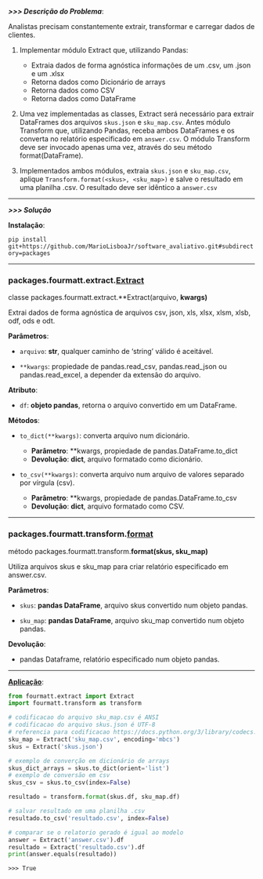 ***>>> Descrição do Problema***:

Analistas precisam constantemente extrair, transformar e carregar dados de clientes. <br>
1. Implementar módulo Extract que, utilizando Pandas:
    - Extraia dados de forma agnóstica informações de um .csv, um .json e um .xlsx
    - Retorna dados como Dicionário de arrays
    - Retorna dados como CSV
    - Retorna dados como DataFrame


2. Uma vez implementadas as classes, Extract será necessário para extrair DataFrames dos arquivos ``skus.json`` e ``sku_map.csv``. Antes módulo Transform que, utilizando Pandas, receba ambos DataFrames e os converta no relatório especificado em ``answer.csv``. O módulo Transform deve ser invocado apenas uma vez, através do seu método format(DataFrame).


3. Implementados ambos módulos, extraia ``skus.json`` e ``sku_map.csv``, aplique ``Transform.format(<skus>, <sku_map>)`` e salve o resultado em uma planilha .csv. O resultado deve ser idêntico a ``answer.csv``


<hr>

***>>> Solução***

**Instalação**:

```pip install git+https://github.com/MarioLisboaJr/software_avaliativo.git#subdirectory=packages```


<hr>

### packages.fourmatt.extract.[Extract](https://github.com/MarioLisboaJr/software_avaliativo/blob/main/packages/fourmatt/extract.py)

classe packages.fourmatt.extract.**Extract(arquivo, **kwargs)**

Extrai dados de forma agnóstica de arquivos csv, json, xls, xlsx, xlsm, xlsb, odf, ods e odt. <br>

**Parâmetros**:

- `arquivo`: **str**, qualquer caminho de ‘string’ válido é aceitável.


- `**kwargs`: propiedade de pandas.read_csv, pandas.read_json ou pandas.read_excel, a depender da extensão do arquivo.

**Atributo**:

- `df`: **objeto pandas**, retorna o arquivo convertido em um DataFrame.

**Métodos**:

- `to_dict(**kwargs)`: converta arquivo num dicionário.

    - **Parâmetro**: **kwargs, propiedade de pandas.DataFrame.to_dict
    - **Devolução**: **dict**, arquivo formatado como dicionário.


- `to_csv(**kwargs)`: converta arquivo num arquivo de valores separado por vírgula (csv).

    - **Parâmetro**: **kwargs, propiedade de pandas.DataFrame.to_csv
    - **Devolução**: **dict**, arquivo formatado como CSV.

<hr>

### packages.fourmatt.transform.[format](https://github.com/MarioLisboaJr/software_avaliativo/blob/main/packages/fourmatt/transform.py)

método packages.fourmatt.transform.**format(skus, sku_map)**

Utiliza arquivos skus e sku_map para criar relatório especificado em answer.csv.

**Parâmetros**:

- `skus`: **pandas DataFrame**, arquivo skus convertido num objeto pandas.


- `sku_map`: **pandas DataFrame**, arquivo sku_map convertido num objeto pandas.

**Devolução**:

- pandas Dataframe, relatório especificado num objeto pandas.


<hr>

**[Aplicação](https://github.com/MarioLisboaJr/software_avaliativo/blob/main/script.py)**:

```python
from fourmatt.extract import Extract
import fourmatt.transform as transform

# codificacao do arquivo sku_map.csv é ANSI
# codificacao do arquivo skus.json é UTF-8
# referencia para codificacao https://docs.python.org/3/library/codecs.html#text-encodings
sku_map = Extract('sku_map.csv', encoding='mbcs')
skus = Extract('skus.json')

# exemplo de converção em dicionário de arrays
skus_dict_arrays = skus.to_dict(orient='list')
# exemplo de conversão em csv
skus_csv = skus.to_csv(index=False)

resultado = transform.format(skus.df, sku_map.df)

# salvar resultado em uma planilha .csv
resultado.to_csv('resultado.csv', index=False)

# comparar se o relatorio gerado é igual ao modelo
answer = Extract('answer.csv').df
resultado = Extract('resultado.csv').df
print(answer.equals(resultado))
```

`>>> True`


